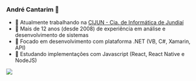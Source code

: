 ### André Cantarim 🖖

- 💼 Atualmente trabalhando na [CIJUN - Cia. de Informática de Jundiaí](https://cijun.sp.gov.br)
- 💪 Mais de 12 anos (desde 2008) de experiência em análise e desenvolvimento de sistemas
- 🔎 Focado em desenvolvimento com plataforma .NET (VB, C#, Xamarin, API)
- 🧠 Estudando implementações com Javascript (React, React Native e NodeJS)

<a href="https://github-readme-stats-anuraghazra1.vercel.app/api?username=ahcantarim&count_private=true&show_icons=true&hide_border=false">
  <img align="center" src="https://github-readme-stats-anuraghazra1.vercel.app/api?username=ahcantarim&count_private=true&show_icons=true&hide_border=false" />
</a>